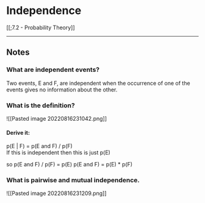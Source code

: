 # Independence

[[;7.2 - Probability Theory]]

---

## Notes

### What are independent events? 
Two events, E and F, are independent when the occurrence of one of the events gives no information about the other.

### What is the definition? 

![[Pasted image 20220816231042.png]]

#### Derive it: 
p(E | F) = p(E and F) / p(F)   
If this is independent then this is just p(E)

so p(E and F) / p(F) = p(E)
p(E and F) = p(E) * p(F)

### What is pairwise and mutual independence.
![[Pasted image 20220816231209.png]]


